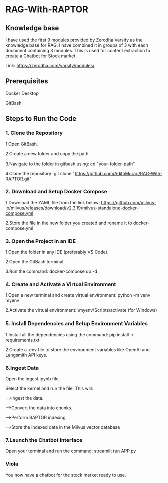 # RAG-With-RAPTOR

## Knowledge base 
I have used the first 9 modules provided by Zerodha Varsity as the knowledge base for RAG. I have combined it in groups of 3 with each document containing 3 modules. This is used for content extraction to create a Chatbot for Stock market 

Link: https://zerodha.com/varsity/modules/

## Prerequisites
Docker Desktop

GitBash

## Steps to Run the Code

### 1. Clone the Repository
1.Open GitBash.

2.Create a new folder and copy the path.

3.Navigate to the folder in gitbash using:
cd "your-folder-path"

4.Clone the repository:
git clone "https://github.com/AdithMurari/RAG-With-RAPTOR.git"

### 2. Download and Setup Docker Compose
1.Download the YAML file from the link below:
https://github.com/milvus-io/milvus/releases/download/v2.3.19/milvus-standalone-docker-compose.yml

2.Store the file in the new folder you created and rename it to docker-compose.yml

### 3. Open the Project in an IDE
1.Open the folder in any IDE (preferably VS Code).

2.Open the GitBash terminal.

3.Run the command:
docker-compose up -d

### 4. Create and Activate a Virtual Environment
1.Open a new terminal and create virtual environment:
python -m venv myenv

2.Activate the virtual environment:
\myenv\Scripts\activate (for Windows)

### 5. Install Dependencies and Setup Environment Variables
1.Install all the dependencies using the command:
pip install -r requirements.txt

2.Create a .env file to store the environment variables like OpenAI and Langsmith API keys.

### 6.Ingest Data
Open the ingest.ipynb file.

Select the kernel and run the file. This will:

-->Ingest the data.

-->Convert the data into chunks.

-->Perform RAPTOR indexing.

-->Store the indexed data in the Milvus vector database

### 7.Launch the Chatbot Interface
Open your terminal and run the command:
streamlit run APP.py

### Viola
You now have a chatbot for the stock market ready to use.


